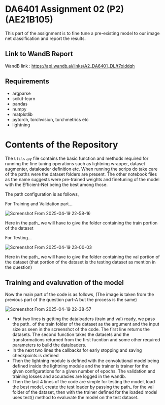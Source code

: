 # DA6401 Assignment 02 (P2) (AE21B105)
  This part of the assignment is to fine tune a pre-existing model to our image net classification and report the results.

## Link to WandB Report
WandB link : https://api.wandb.ai/links/A2_DA6401_DL/t7oiddqh
## Requirements
- argparse
- scikit-learn
- pandas
- numpy
- matplotlib
- pytorch, torchvision, torchmetrics etc
- lightning

# Contents of the Repository
The ```Utils.py``` file contains the basic function and methods required for running the fine tuning operations such as lightning wrapper, dataset augmenter, dataloader definition etc. When running the scrips do take care of the paths were the dataset folders are present. The other notebook files as the name suggests were pre-trained weights and finetuning of the model with the Efficient-Net being the best among those.

The path configuration is as follows,

For Training and Validation part...

![Screenshot From 2025-04-19 22-58-16](https://github.com/user-attachments/assets/f727079a-0283-40ec-9000-ee7c7fd75414)

Here in the path_ we will have to give the folder containing the train portion of the dataset

For Testing...

![Screenshot From 2025-04-19 23-00-03](https://github.com/user-attachments/assets/920e762a-abc3-47e3-b197-263a584561a2)

Here in the path_ we will have to give the folder containing the val portion of the dataset (that portion of the dataset is the testing dataset as mention in the question)

## Training and evaluvation of the model
Now the main part of the code is as follows, (The image is taken from the previous part of the question part-A but the process is the same)

![Screenshot From 2025-04-19 22-38-57](https://github.com/user-attachments/assets/76076414-bc73-40df-8542-cdfd8ca9a6c1)

- First two lines is getting the dataloaders (train and val) ready, we pass the path_ of the train folder of the dataset as the argument and the input size as seen in the screenshot of the code. The first line returns the datasets. The second function takes the datasets and the transformations returned from the first fucntion and some other required parameters to build the dataloaders.
- In the next two lines the callbacks for early stopping and saving checkpoints is defined
- Then the lightning module is defined with the convolutional model being defined inside the lightning module and the trainer is trainer for the given configurations for a given number of epochs. The validation and training losses and accuracies are logged in the wandb.
- Then the last 4 lines of the code are simple for testing the model, load the best model, create the test loader by passing the path_ for the val folder of the dataset, then with the trainer defined for the loaded model uses test() method to evaluvate the model on the test dataset.
